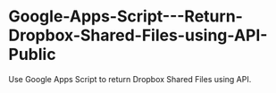# Google-Apps-Script---Return-Dropbox-Shared-Files-using-API-Public
Use Google Apps Script to return Dropbox Shared Files using API. 
